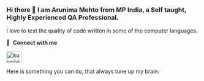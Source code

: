 ### Hi there 👋 I am Arunima Mehto from MP India, a Self taught, Highly Experienced QA Professional.

I love to test the quality of code written in some of the computer languages.

🔗 &nbsp;**Connect with me**
<p align="left">
<a href="https://linkedin.com/in/arunimamehto" target="_blank"><img align="center" src="https://raw.githubusercontent.com/rahuldkjain/github-profile-readme-generator/master/src/images/icons/Social/linked-in-alt.svg" alt="kurmivivek295" height="30" width="40" /></a>

Here is something you can do, that always tune up my brain:
  
<!--   <a href="https://www.buymeacoffee.com/arunimamehto" target="_blank" rel="noreferrer nofollow">
   <img src="https://cdn.buymeacoffee.com/buttons/default-red.png" alt="Buy Me A Coffee" height="40" width="170" >
 </a>
 -->

